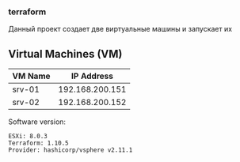 ### terraform


Данный проект создает две виртуальные машины и запускает их

## Virtual Machines (VM)

| VM Name | IP Address      |
|---------|-----------------|
| srv-01  | 192.168.200.151 |
| srv-02  | 192.168.200.152 |


Software version:

```
ESXi: 8.0.3
Terraform: 1.10.5
Provider: hashicorp/vsphere v2.11.1
```
